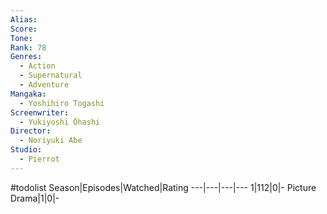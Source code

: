 ```yaml
---
Alias:
Score:
Tone: 
Rank: 78
Genres:
  - Action
  - Supernatural
  - Adventure
Mangaka:
  - Yoshihiro Togashi
Screenwriter:
  - Yukiyoshi Ōhashi
Director:
  - Noriyuki Abe
Studio:
  - Pierrot
---
```

#todolist
Season|Episodes|Watched|Rating
---|---|---|---
1|112|0|-
Picture Drama|1|0|-